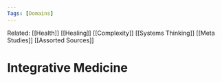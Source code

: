 ```yaml
---
Tags: [Domains]
---
```

Related: [[Health]] [[Healing]] [[Complexity]] [[Systems Thinking]] [[Meta Studies]] [[Assorted Sources]]
# Integrative Medicine



